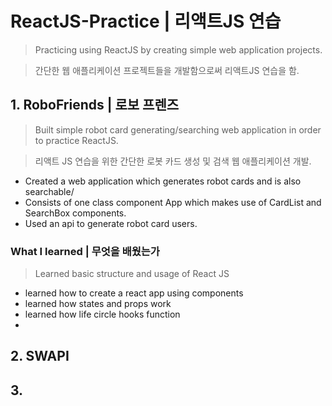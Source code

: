 # ReactJS-Practice | 리액트JS 연습
> Practicing using ReactJS by creating simple web application projects.

> 간단한 웹 애플리케이션 프로젝트들을 개발함으로써 리액트JS 연습을 함.

## 1. RoboFriends | 로보 프렌즈

> Built simple robot card generating/searching web application in order to practice ReactJS.

> 리액트 JS 연습을 위한 간단한 로봇 카드 생성 및 검색 웹 애플리케이션 개발.

- Created a web application which generates robot cards and is also searchable/
- Consists of one class component App which makes use of CardList and SearchBox components.
- Used an api to generate robot card users.

### What I learned | 무엇을 배웠는가
> Learned basic structure and usage of React JS
- learned how to create a react app using components
- learned how states and props work
- learned how life circle hooks function
- 


## 2. SWAPI

## 3. 
